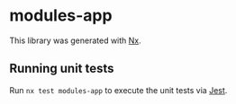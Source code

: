 # modules-app

This library was generated with [Nx](https://nx.dev).

## Running unit tests

Run `nx test modules-app` to execute the unit tests via [Jest](https://jestjs.io).
